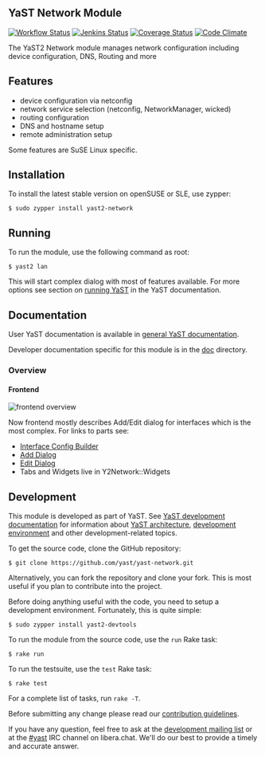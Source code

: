 ## YaST Network Module

[![Workflow Status](https://github.com/yast/yast-network/workflows/CI/badge.svg?branch=master)](
https://github.com/yast/yast-network/actions?query=branch%3Amaster)
[![Jenkins Status](https://ci.opensuse.org/buildStatus/icon?job=yast-yast-network-master)](
https://ci.opensuse.org/view/Yast/job/yast-yast-network-master/)
[![Coverage Status](https://coveralls.io/repos/yast/yast-network/badge.png)](https://coveralls.io/r/yast/yast-network)
[![Code Climate](https://codeclimate.com/github/yast/yast-network/badges/gpa.svg)](https://codeclimate.com/github/yast/yast-network)

The YaST2 Network module manages network configuration including device configuration,
DNS, Routing and more

## Features

  * device configuration via netconfig
  * network service selection (netconfig, NetworkManager, wicked)
  * routing configuration
  * DNS and hostname setup
  * remote administration setup

Some features are SuSE Linux specific.

## Installation

To install the latest stable version on openSUSE or SLE, use zypper:

    $ sudo zypper install yast2-network

## Running

To run the module, use the following command as root:

    $ yast2 lan

This will start complex dialog with most of features available.
For more options see section on [running YaST](https://en.opensuse.org/SDB:Starting_YaST) 
in the YaST documentation.

## Documentation

User YaST documentation is available in [general YaST documentation](https://en.opensuse.org/Portal:YaST).

Developer documentation specific for this module is in the [doc](doc)
directory.

### Overview

#### Frontend
![frontend overview](doc/frontend.svg)

Now frontend mostly describes Add/Edit dialog for interfaces which is the most complex. For links to parts see:

* [Interface Config Builder](https://www.rubydoc.info/github/yast/yast-network/master/Y2Network/InterfaceConfigBuilder)
* [Add Dialog](https://www.rubydoc.info/github/yast/yast-network/master/Y2Network/Dialogs/AddInterface)
* [Edit Dialog](https://www.rubydoc.info/github/yast/yast-network/master/Y2Network/Dialogs/EditInterface)
* Tabs and Widgets live in Y2Network::Widgets

## Development

This module is developed as part of YaST. See
[YaST development documentation](
  https://en.opensuse.org/openSUSE:YaST_development)
for information about [YaST architecture](
  https://en.opensuse.org/openSUSE:YaST:_Architecture_Overview),
[development environment](
https://en.opensuse.org/openSUSE:YaST:_Preparing_the_Development_Environment)
and other development-related topics.

To get the source code, clone the GitHub repository:

    $ git clone https://github.com/yast/yast-network.git

Alternatively, you can fork the repository and clone your fork. This is most
useful if you plan to contribute into the project.

Before doing anything useful with the code, you need to setup a development
environment. Fortunately, this is quite simple:

    $ sudo zypper install yast2-devtools

To run the module from the source code, use the `run` Rake task:

    $ rake run

To run the testsuite, use the `test` Rake task:

    $ rake test

For a complete list of tasks, run `rake -T`.

Before submitting any change please read our [contribution
guidelines](CONTRIBUTING.md).

If you have any question, feel free to ask at the [development mailing
list](http://lists.opensuse.org/yast-devel/) or at the
[#yast](https://web.libera.chat/#yast) IRC channel on libera.chat.
We'll do our best to provide a timely and accurate answer.
